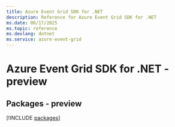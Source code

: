 ```yaml
---
title: Azure Event Grid SDK for .NET
description: Reference for Azure Event Grid SDK for .NET
ms.date: 06/17/2025
ms.topic: reference
ms.devlang: dotnet
ms.service: azure-event-grid
---
```

# Azure Event Grid SDK for .NET - preview
## Packages - preview
[!INCLUDE [packages](event-grid-index.md)]